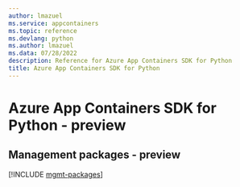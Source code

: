 ```yaml
---
author: lmazuel
ms.service: appcontainers
ms.topic: reference
ms.devlang: python
ms.author: lmazuel
ms.data: 07/28/2022
description: Reference for Azure App Containers SDK for Python
title: Azure App Containers SDK for Python
---
```

# Azure App Containers SDK for Python - preview

## Management packages - preview
[!INCLUDE [mgmt-packages](app-containers-mgmt-index.md)]